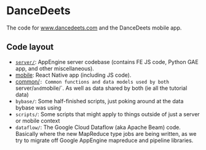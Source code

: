 # DanceDeets

The code for www.dancedeets.com and the DanceDeets mobile app.

## Code layout

- [`server/`](server): AppEngine server codebase (contains FE JS code, Python GAE app, and other miscellaneous).
- [mobile](mobile): React Native app (including JS code).
- [common/](common/)`: Common functions and data models used by both `server/` and `mobile/`. As well as data shared by both (ie all the tutorial data)
- `bybase/`: Some half-finished scripts, just poking around at the data bybase was using
- `scripts/`: Some scripts that might apply to things outside of just a server or mobile context
- `dataflow/`: The Google Cloud Dataflow (aka Apache Beam) code. Basically where the new MapReduce type jobs are being written, as we try to migrate off Google AppEngine mapreduce and pipeline libraries.

